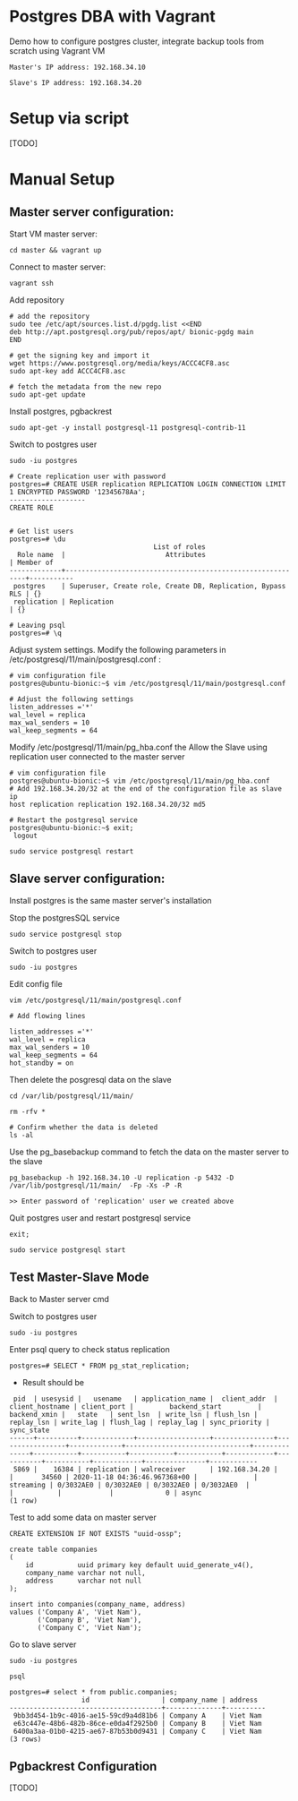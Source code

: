 # Postgres DBA with Vagrant

Demo how to configure postgres cluster, integrate backup tools from scratch using Vagrant VM

```
Master's IP address: 192.168.34.10 

Slave's IP address: 192.168.34.20
```

# Setup via script

[TODO]

# Manual Setup

## Master server configuration:

Start VM master server:

```
cd master && vagrant up
```

Connect to master server:

```
vagrant ssh
```

Add repository

```
# add the repository
sudo tee /etc/apt/sources.list.d/pgdg.list <<END
deb http://apt.postgresql.org/pub/repos/apt/ bionic-pgdg main
END

# get the signing key and import it
wget https://www.postgresql.org/media/keys/ACCC4CF8.asc
sudo apt-key add ACCC4CF8.asc

# fetch the metadata from the new repo
sudo apt-get update

```

Install postgres, pgbackrest

```
sudo apt-get -y install postgresql-11 postgresql-contrib-11
```

Switch to postgres user

```
sudo -iu postgres
```

```
# Create replication user with password
postgres=# CREATE USER replication REPLICATION LOGIN CONNECTION LIMIT 1 ENCRYPTED PASSWORD '12345678Aa';
-------------------
CREATE ROLE


# Get list users
postgres=# \du
                                    List of roles
  Role name  |                         Attributes                         | Member of
-------------+------------------------------------------------------------+-----------
 postgres    | Superuser, Create role, Create DB, Replication, Bypass RLS | {}
 replication | Replication                                                | {}

# Leaving psql
postgres=# \q
```

Adjust system settings. Modify the following parameters in /etc/postgresql/11/main/postgresql.conf :

```
# vim configuration file 
postgres@ubuntu-bionic:~$ vim /etc/postgresql/11/main/postgresql.conf

# Adjust the following settings 
listen_addresses ='*' 
wal_level = replica 
max_wal_senders = 10 
wal_keep_segments = 64 
```

Modify /etc/postgresql/11/main/pg_hba.conf the Allow the Slave using replication user connected to the master server

```
# vim configuration file 
postgres@ubuntu-bionic:~$ vim /etc/postgresql/11/main/pg_hba.conf
# Add 192.168.34.20/32 at the end of the configuration file as slave ip 
host replication replication 192.168.34.20/32 md5

# Restart the postgresql service 
postgres@ubuntu-bionic:~$ exit;
 logout 

sudo service postgresql restart
```

## Slave server configuration:

Install postgres is the same master server's installation

Stop the postgresSQL service

```
sudo service postgresql stop
```
Switch to postgres user

```
sudo -iu postgres
```

Edit config file

```
vim /etc/postgresql/11/main/postgresql.conf

# Add flowing lines

listen_addresses ='*' 
wal_level = replica 
max_wal_senders = 10 
wal_keep_segments = 64 
hot_standby = on
```

Then delete the posgresql data on the slave

```
cd /var/lib/postgresql/11/main/

rm -rfv *

# Confirm whether the data is deleted 
ls -al
```

Use the pg_basebackup command to fetch the data on the master server to the slave

```
pg_basebackup -h 192.168.34.10 -U replication -p 5432 -D /var/lib/postgresql/11/main/  -Fp -Xs -P -R

>> Enter password of 'replication' user we created above
```

Quit postgres user and restart postgresql service
```
exit;

sudo service postgresql start
```

## Test Master-Slave Mode

Back to Master server cmd

Switch to postgres user
```
sudo -iu postgres
```

Enter psql query to check status replication
```
postgres=# SELECT * FROM pg_stat_replication;
```

- Result should be
```
 pid  | usesysid |   usename   | application_name |  client_addr  | client_hostname | client_port |         backend_start         | backend_xmin |   state   | sent_lsn  | write_lsn | flush_lsn | replay_lsn | write_lag | flush_lag | replay_lag | sync_priority | sync_state
------+----------+-------------+------------------+---------------+-----------------+-------------+-------------------------------+--------------+-----------+-----------+-----------+-----------+------------+-----------+-----------+------------+---------------+------------
 5869 |    16384 | replication | walreceiver      | 192.168.34.20 |                 |       34560 | 2020-11-18 04:36:46.967368+00 |              | streaming | 0/3032AE0 | 0/3032AE0 | 0/3032AE0 | 0/3032AE0  |           |           |            |             0 | async
(1 row)
```

Test to add some data on master server

```
CREATE EXTENSION IF NOT EXISTS "uuid-ossp";

create table companies
(
    id           uuid primary key default uuid_generate_v4(),
    company_name varchar not null,
    address      varchar not null
);

insert into companies(company_name, address)
values ('Company A', 'Viet Nam'),
       ('Company B', 'Viet Nam'),
       ('Company C', 'Viet Nam');
```

Go to slave server

```
sudo -iu postgres

psql

postgres=# select * from public.companies;
                  id                  | company_name | address
--------------------------------------+--------------+----------
 9bb3d454-1b9c-4016-ae15-59cd9a4d81b6 | Company A    | Viet Nam
 e63c447e-48b6-482b-86ce-e0da4f2925b0 | Company B    | Viet Nam
 6400a3aa-01b0-4215-ae67-87b53b0d9431 | Company C    | Viet Nam
(3 rows)
```

## Pgbackrest Configuration

[TODO]